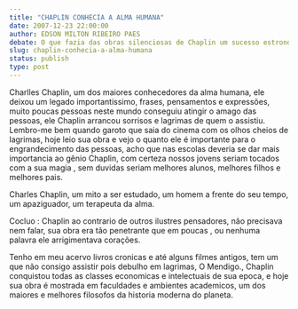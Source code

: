 ```yaml
---
title: "CHAPLIN CONHECIA A ALMA HUMANA"
date: 2007-12-23 22:00:00
author: EDSON MILTON RIBEIRO PAES
debate: O que fazia das obras silenciosas de Chaplin um sucesso estrondoso?
slug: chaplin-conhecia-a-alma-humana
status: publish 
type: post
---
```


Charlles Chaplin, um dos maiores conhecedores da alma humana, ele deixou um legado importantissimo, frases, pensamentos e expressões, muito poucas pessoas neste mundo conseguiu atingir o amago das pessoas, ele Chaplin arrancou sorrisos e lagrimas de quem o assistiu. Lembro-me bem quando garoto que saia do cinema com os olhos cheios de lagrimas, hoje leio sua obra e vejo o quanto ele é importante para o engrandecimento das pessoas, acho que nas escolas deveria se dar mais importancia ao gênio Chaplin, com certeza nossos jovens seriam tocados com a sua magia , sem duvidas seriam melhores alunos, melhores filhos e melhores pais.  

Charles Chaplin, um mito a ser estudado, um homem a frente do seu tempo, um apaziguador, um terapeuta da alma.  

Cocluo : Chaplin ao contrario de outros ilustres pensadores, não precisava nem falar, sua obra era tão penetrante que em poucas , ou nenhuma palavra ele arrigimentava corações.  

Tenho em meu acervo livros cronicas e até alguns filmes antigos, tem um que não consigo assistir pois debulho em lagrimas, O Mendigo., Chaplin conquistou todas as classes economicas e intelectuais de sua epoca, e hoje sua obra é mostrada em faculdades e ambientes academicos, um dos maiores e melhores filosofos da historia moderna do planeta.
